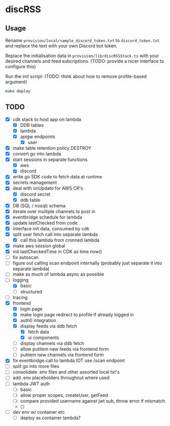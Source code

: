 # discRSS

## Usage

Rename `provision/local/sample_discord_token.txt` to `discord_token.txt` and replace the text with your own Discord bot token.

Replace the initialisation data in `provision/lib/discRSSStack.ts` with your desired channels and feed subcriptions. (TODO: provide a nicer interface to configure this)

Run the init script: (TODO: think about how to remove profile-based argument)

```sh
make deploy
```

## TODO

- [x] cdk stack to host app on lambda
  - [x] DDB tables
  - [x] lambda
  - [x] apigw endpoints
    - [x] user
- [x] make table retention policy DESTROY
- [x] convert go into lambda
- [x] start sessions in separate functions
  - [x] aws
  - [x] discord
- [x] write go SDK code to fetch data at runtime
- [x] secrets management
- [x] deal with onUpdate for AWS CR's
  - [x] discord secret
  - [x] ddb table
- [x] DB (SQL / nosql) schema
- [x] iterate over multiple channels to post in
- [x] eventbridge schedule for lambda
- [x] update lastChecked from code
- [x] interface init data, consumed by cdk
- [x] split user fetch call into separate lambda
  - [x] call this lambda from cronned lambda
- [x] make aws session global
- [x] init lastCheckedTime in CDK as time.now()
- [ ] fix autoscan
- [ ] figure out calling scan endpoint internally (probably just separate it into separate lambda)
- [ ] make as much of lambda async as possible
- [ ] logging
  - [x] basic
  - [ ] structured
- [ ] tracing
- [x] frontend
  - [x] login page
   - [x] make login page redirect to profile if already logged in
  - [x] auth0 integration
  - [x] display feeds via ddb fetch
    - [x] fetch data
    - [x] ui components
  - [ ] display channels via ddb fetch
  - [ ] allow putitem new feeds via frontend form 
  - [ ] putitem new channels via frontend form
- [x] fix eventbridge call to lambda IOT use /scan endpoint
- [ ] split go into more files
- [ ] consolidate .env files and other assorted local txt's
- [ ] add .env placeholders throughout where used
- [ ] lambda JWT auth
  - [ ] basic
  - [ ] allow proper scopes, createUser, getFeed
  - [ ] compare provided username against jwt sub, throw error if mismatch
  - [ ]
- [ ] dev env w/ container etc
  - [ ] deploy as container lambda?